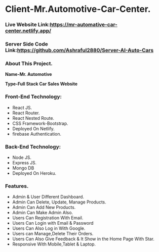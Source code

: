 # Client-Mr.Automotive-Car-Center.
### Live Website Link:https://mr-automative-car-center.netlify.app/
### Server Side Code Link:https://github.com/Ashraful2880/Server-AI-Auto-Cars

### About This Project.

**Name-Mr. Automotive**

**Type-Full Stack Car Sales Website**

### Front-End Technology:

* React JS.
* React Router.
* React Nested Route.
* CSS Framework-Bootstrap.
* Deployed On Netlify.
* firebase Authentication.

### Back-End Technology:

* Node JS.
* Express JS.
* Mongo DB
* Deployed On Heroku.

### Features.

* Admin & User Different Dashboard.
* Admin Can Delete, Update, Manage Products.
* Admin Can Add New Products.
* Admin Can Make Admin Also.
* Users Can Registration With Email.
* Users Can Login with Email & Password
* Users Can Also Log in With Google.
* Users can Manage,Delete Their Orders.
* Users Can Also Give Feedback & It Show in the Home Page With Star.
* Responsive With Mobile,Tablet & Laptop.

